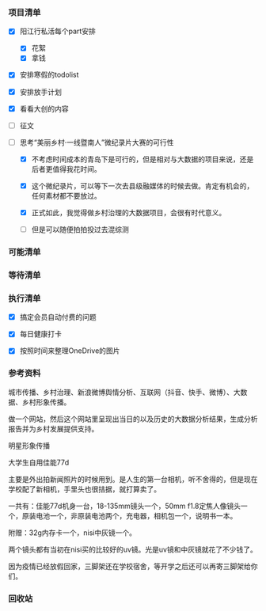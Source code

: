 ### 项目清单

- [x] 阳江行私活每个part安排
  - [x] 花絮
  - [x] 拿钱
  
- [x] 安排寒假的todolist

- [x] 安排放手计划

- [x] 看看大创的内容

- [ ] 征文

- [ ] 思考“美丽乡村·一线暨南人”微纪录片大赛的可行性

  - [x] 不考虑时间成本的青岛下是可行的，但是相对与大数据的项目来说，还是后者更值得我花时间。
  - [x] 这个微纪录片，可以等下一次去县级融媒体的时候去做。肯定有机会的，任何素材都不要放过。
  - [x] 正式如此，我觉得做乡村治理的大数据项目，会很有时代意义。
  - [ ] 但是可以随便拍拍投过去混综测

  

  

### 可能清单

### 等待清单

### 执行清单

- [x] 搞定会员自动付费的问题

- [x] 每日健康打卡

- [x] 按照时间来整理OneDrive的图片

  

### 参考资料

城市传播、乡村治理、新浪微博舆情分析、互联网（抖音、快手、微博）、大数据、乡村形象传播。



做一个网站，然后这个网站里呈现出当日的以及历史的大数据分析结果，生成分析报告并为乡村发展提供支持。



明星形象传播





大学生自用佳能77d 

主要是外出拍新闻照片的时候用到。是人生的第一台相机，听不舍得的，但是现在学校配了新相机，手里头也很拮据，就打算卖了。

一共有：佳能77d机身一台，18-135mm镜头一个，50mm f1.8定焦人像镜头一个，原装电池一个，非原装电池两个，充电器，相机包一个，说明书一本。

附赠：32g内存卡一个，nisi中灰镜一个。

两个镜头都有当初在nisi买的比较好的uv镜。光是uv镜和中灰镜就花了不少钱了。

因为疫情已经放假回家，三脚架还在学校宿舍，等开学之后还可以再寄三脚架给你们。



### 回收站

